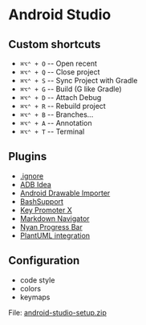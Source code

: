 # Android Studio

## Custom shortcuts
- `⌘⌥⌃ + O` -- Open recent
- `⌘⌥⌃ + Q` -- Close project
- `⌘⌥⌃ + S` -- Sync Project with Gradle
- `⌘⌥⌃ + G` -- Build (G like Gradle)
- `⌘⌥⌃ + D` -- Attach Debug
- `⌘⌥⌃ + R` -- Rebuild project
- `⌘⌥⌃ + B` -- Branches...
- `⌘⌥⌃ + A` -- Annotation
- `⌘⌥⌃ + T` -- Terminal


## Plugins
- [.ignore](https://plugins.jetbrains.com/plugin/7495--ignore/)
- [ADB Idea](https://plugins.jetbrains.com/plugin/7380-adb-idea/)
- [Android Drawable Importer](https://plugins.jetbrains.com/plugin/7658-android-drawable-importer/)
- [BashSupport](https://plugins.jetbrains.com/plugin/4230-bashsupport/)
- [Key Promoter X](https://plugins.jetbrains.com/plugin/9792-key-promoter-x/)
- [Markdown Navigator](https://plugins.jetbrains.com/plugin/7896-markdown-navigator/)
- [Nyan Progress Bar](https://plugins.jetbrains.com/plugin/8575-nyan-progress-bar/)
- [PlantUML integration](https://plugins.jetbrains.com/plugin/7017-plantuml-integration/)


## Configuration
- code style
- colors
- keymaps

File: [android-studio-setup.zip](android-studio-setup.zip)
